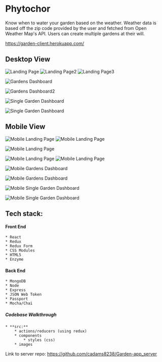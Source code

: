 # Phytochor

Know when to water your garden based on the weather. Weather data is based off the zip code provided by the user and fetched from Open Weather Map's API. Users can create multiple gardens at their will.

https://garden-client.herokuapp.com/


## Desktop View

![Landing Page](src/images/readmeImgs/landingImg.png)
![Landing Page2](src/images/readmeImgs/features.png)
![Landing Page3](src/images/readmeImgs/demoUser.png)

![Gardens Dashboard](src/images/readmeImgs/gardenDash.png)

![Gardens Dashboard2](src/images/readmeImgs/gardenDash2.png)


![Single Garden Dashboard](src/images/readmeImgs/garden.png)

![Single Garden Dashboard](src/images/readmeImgs/garden2.png)



## Mobile View

![Mobile Landing Page](src/images/readmeImgs/mobile-landingImg.png)
![Mobile Landing Page](src/images/readmeImgs/mobile-features.png)

![Mobile Landing Page](src/images/readmeImgs/mobile-features2.png)

![Mobile Landing Page](src/images/readmeImgs/mobile-demoUser.png)
![Mobile Landing Page](src/images/readmeImgs/mobile-demoUser2.png)

![Mobile Gardens Dashboard](src/images/readmeImgs/mobile-gardenDash.png)

![Mobile Gardens Dashboard](src/images/readmeImgs/mobile-gardenDash2.png)


![Mobile Single Garden Dashboard](src/images/readmeImgs/mobile-garden.png)

![Mobile Single Garden Dashboard](src/images/readmeImgs/mobile-garden2.png)



## Tech stack:
#### Front End
    * React
    * Redux
    * Redux Form
    * CSS Modules
    * HTML5
    * Enzyme

#### Back End
    * MongoDB
    * Node
    * Express
    * JSON Web Token
    * Passport
    * Mocha/Chai


##### Codebase Walkthrough

    * **src:**
        * actions/reducers (using redux)
        * components
            * styles (css)
        * images



Link to server repo: https://github.com/cadams8238/Garden-app_server
